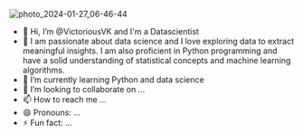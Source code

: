 ![photo_2024-01-27_06-46-44](https://github.com/VictoriousVK/VictoriousVK/assets/152114859/7b9dc3ca-9fde-45be-bfb6-b68c92783134)

- 👋 Hi, I’m @VictoriousVK and I'm a Datascientist
- 👀 I am passionate about data science and I love exploring data to extract meaningful insights. I am also proficient in Python programming and have a solid understanding of statistical concepts and machine learning algorithms.
- 🌱 I’m currently learning Python and data science
- 💞️ I’m looking to collaborate on ...
- 📫 How to reach me ...
- 😄 Pronouns: ...
- ⚡ Fun fact: ...

<!---
VictoriousVK/VictoriousVK is a ✨ special ✨ repository because its `README.md` (this file) appears on your GitHub profile.
You can click the Preview link to take a look at your changes.
--->
